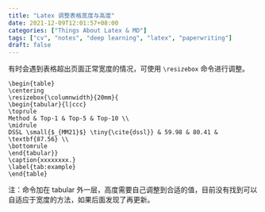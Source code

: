```yaml
---
title: "Latex 调整表格宽度与高度"
date: 2021-12-09T12:01:57+08:00
categories: ["Things About Latex & MD"]
tags: ["cv", "notes", "deep learning", "latex", "paperwriting"]
draft: false
---
```


有时会遇到表格超出页面正常宽度的情况，可使用 `\resizebox` 命令进行调整。  

```
\begin{table}
\centering
\resizebox{\columnwidth}{20mm}{
\begin{tabular}{l|ccc}
\toprule
Method & Top-1 & Top-5 & Top-10 \\
\midrule
DSSL \small{$_{MM21}$} \tiny{\cite{dssl}} & 59.98 & 80.41 & \textbf{87.56} \\
\bottomrule
\end{tabular}}
\caption{xxxxxxxx.}
\label{tab:example}
\end{table}
```

注：命令加在 tabular 外一层，高度需要自己调整到合适的值，目前没有找到可以自适应于宽度的方法，如果后面发现了再更新。  

